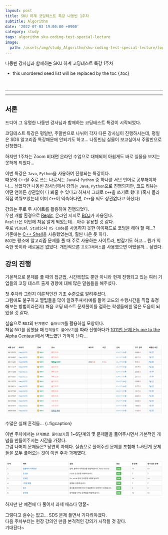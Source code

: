 ```yaml
---
layout: post
title: SKU 하계 코딩테스트 특강 나동빈 1주차
subtitle: Algorithm
date: '2022-07-03 19:00:00 +0900'
category: study
tags: algorithm sku-coding-test-special-lecture
image:
  path: /assets/img/study_Algorithm/sku-coding-test-special-lecture/logo.png
---
```


나동빈 강사님과 함께하는 SKU 하계 코딩테스트 특강 1주차

<!--more-->

* this unordered seed list will be replaced by the toc
{:toc}

<br>
<hr/>
<hr/>

## 서론

드디어 그 유명한 나동빈 강사님과 함께하는 코딩테스트 특강이 시작되었다.

코딩테스트 특강은 평일반, 주말반으로 나뉘어 각자 다른 강사님이 진행하시는데, 평일은 SDS 알고리즘 특강때문에 안되기도 하고... 나동빈님 실물이 보고싶어서 주말반으로 신청했다.

하지만 1주차는 Zoom 비대면 온라인 수업으로 대체되어 아쉽게도 바로 실물을 보지는 못하게 되었다...

이번 특강은 `Java`, `Python`을 사용하여 진행되는 특강이다.<br>
때문에 `C++`을 주로 쓰는 나로서는 `Java`나 `Python` 중 하나를 서브 언어로 공부해야하나... 싶었지만 나동빈 강사님께서 강의는 `Java`, `Python`으로 진행되지만, 코드 리뷰는 어떤 언어든 상관없이 다 봐줄 수 있다고 하셔서 그대로 `C++`을 쓰기로 했다! (혹시 몰라 직접 여쭤보았는데 이미 `C++`이 익숙하다면, `C++`을 써도 상관없다고 하셨다)

강의는 주로 두 사이트를 활용하여 진행되었다.<br>
우선 개발 환경으로 [Replit](https://replit.com/), 온라인 저지로 [BOJ](https://www.acmicpc.net/)가 사용된다.<br>
`Replit`은 이번에 처음 알게 되었는데... 아주 유용할 것 같다.<br>
주로 `Visual Studio`나  `VS Code`를 사용하지 못한 아이패드로 코딩을 해야 할 때...?<br>
기존에는 [C++ Shell](http://cpp.sh/)을 사용했었는데, 훨씬 나은 듯 하다.<br>
`BOJ`는 평소에 알고리즘 문제를 풀 때 주로 사용하는 사이트라, 반갑기도 하고... 뭔가 익숙한 맛이라 새로움은 없었다.
개인적으론 `프로그래머스`를 사용했으면 어땠을까... 싶었다.<br>

## 강의 진행

기본적으로 문제를 풀 때의 접근법, 시간복잡도 뿐만 아니라 현재 진행되고 있는 여러 기업들의 코딩 테스트 출제 경향에 대해 많은 말씀들을 해주셨다.

첫 주차라 그런지 이론적인건 기초 수준으로 알려주셨다.<br>
그럼에도 불구하고 짤팁들을 많이 알려주셔서(예를 들어 코드의 수행시간을 직접 측정해보는 방법이라던지) 처음 코딩 테스트 문제풀이를 접하는 학생들에겐 많은 도움이 되었을 것 같다.

실습으로 `BOJ`의 `단계별로 풀어보기`를 활용하실 모양이다.<br>
처음 `BOJ`를 접했을 때 `단계별로 풀어보기`를 따라 진행하다가 [1011번 문제 Fly me to the Alpha Centauri](https://www.acmicpc.net/problem/1011)에서 벽느꼈던 기억이 난다...

![BOJ_1011](/assets/img/study_Algorithm/sku-coding-test-special-lecture/boj_1011.png)

수많은 실패 흔적들...
{:.figcaption}

이번 주차에서는 `단계별로 풀어보기`의 1~6단계의 몇 문제들을 풀어주시면서 기본적인 개념을 만들어주시는 시간을 가졌다.<br>
그럼 나머지 문제들은?
당연히 과제다.
실습으로 풀어주신 문제를 포함해 1~6단계 문제들을 모두 풀어오는 것이 이번 주차 과제였다.

![1to6](/assets/img/study_Algorithm/sku-coding-test-special-lecture/1to6.png)

하지만 난 예전에 다 풀어서 과제 패스다 댕꿀~

그렇다고 쉴수는 없고... SDS 문제 풀면서 기다려야겠다.<br>
다음 주차부터는 현장 강의인 만큼 본격적인 강의가 시작될 것 같다.<br>
기대된다~


